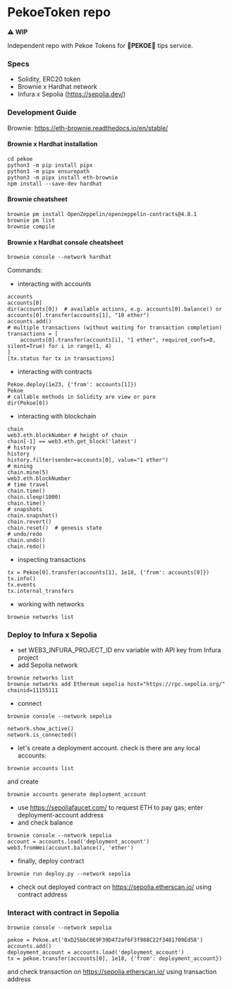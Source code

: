 # PekoeToken repo
⚠️ **WIP**

Independent repo with Pekoe Tokens for 🌿**PEKOE**🌿 tips service.

### Specs
- Solidity, ERC20 token
- Brownie x Hardhat network
- Infura x Sepolia (https://sepolia.dev/)

### Development Guide
Brownie: https://eth-brownie.readthedocs.io/en/stable/

#### Brownie x Hardhat installation
```
cd pekoe
python3 -m pip install pipx
python3 -m pipx ensurepath
python3 -m pipx install eth-brownie
npm install --save-dev hardhat
```
#### Brownie cheatsheet
```
brownie pm install OpenZeppelin/openzeppelin-contracts@4.8.1
brownie pm list
brownie compile
```
#### Brownie x Hardhat console cheatsheet
```
brownie console --network hardhat
```
Commands:
- interacting with accounts
```
accounts
accounts[0]
dir(accounts[0])  # available actions, e.g. accounts[0].balance() or accounts[0].transfer(accounts[1], "10 ether")
accounts.add()
# multiple transactions (without waiting for transaction completion)
transactions = [
    accounts[0].transfer(accounts[i], "1 ether", required_confs=0, silent=True) for i in range(1, 4)
]
[tx.status for tx in transactions]
```
- interacting with contracts
```
Pekoe.deploy(1e23, {'from': accounts[1]})
Pekoe
# callable methods in Solidity are view or pure
dir(Pekoe[0])
```
- interacting with blockchain
```
chain
web3.eth.blockNumber # height of chain
chain[-1] == web3.eth.get_block('latest')
# history
history
history.filter(sender=accounts[0], value="1 ether")
# mining
chain.mine(5)
web3.eth.blockNumber
# time travel
chain.time()
chain.sleep(1000)
chain.time()
# snapshots
chain.snapshot()
chain.revert()
chain.reset()  # genesis state
# undo/redo
chain.undo()
chain.redo()
```
- inspecting transactions
```
tx = Pekoe[0].transfer(accounts[1], 1e18, {'from': accounts[0]})
tx.info()
tx.events
tx.internal_transfers
```
- working with networks
```
brownie networks list
```

### Deploy to Infura x Sepolia
- set WEB3_INFURA_PROJECT_ID env variable with API key from Infura project
- add Sepolia network
```
brownie networks list
brownie networks add Ethereum sepolia host="https://rpc.sepolia.org/" chainid=11155111
```
- connect
```
brownie console --network sepolia
```
```
network.show_active()
network.is_connected()
```
- let's create a deployment account. check is there are any local accounts:
```
brownie accounts list
```
and create
```
brownie accounts generate deployment_account
```
- use https://sepoliafaucet.com/ to request ETH to pay gas; enter deployment-account address
- and check balance
```
brownie console --network sepolia
account = accounts.load('deployment_account')
web3.fromWei(account.balance(), 'ether')
```
- finally, deploy contract
```
brownie run deploy.py --network sepolia
```
- check out deployed contract on https://sepolia.etherscan.io/ using contract address

### Interact with contract in Sepolia
```
brownie console --network sepolia
```
```
pekoe = Pekoe.at('0xD25bbC0E9F39D472af6F3f988C22f3481709Ed58')
accounts.add()
deployment_account = accounts.load('deployment_account')
tx = pekoe.transfer(accounts[0], 1e18, {'from': deployment_account})
```
and check transaction on https://sepolia.etherscan.io/ using transaction address